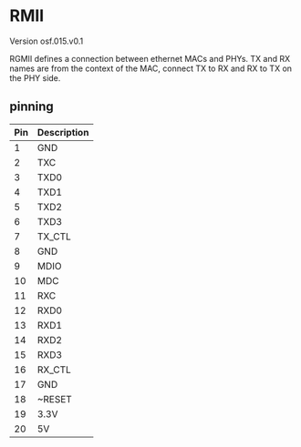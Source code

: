 # RMII
Version osf.015.v0.1

RGMII defines a connection between ethernet MACs and PHYs. TX and RX names are from the context of the MAC, connect TX to RX and RX to TX on the PHY side.


## pinning
| Pin | Description |
| --- | ----------- |
| 1   | GND |
| 2   | TXC |
| 3   | TXD0 |
| 4   | TXD1 |
| 5   | TXD2 |
| 6   | TXD3 |
| 7   | TX_CTL |
| 8   | GND |
| 9   | MDIO |
| 10  | MDC |
| 11  | RXC |
| 12  | RXD0 |
| 13  | RXD1 |
| 14  | RXD2 |
| 15  | RXD3 |
| 16  | RX_CTL |
| 17  | GND |
| 18  | ~RESET |
| 19  | 3.3V |
| 20  | 5V |

